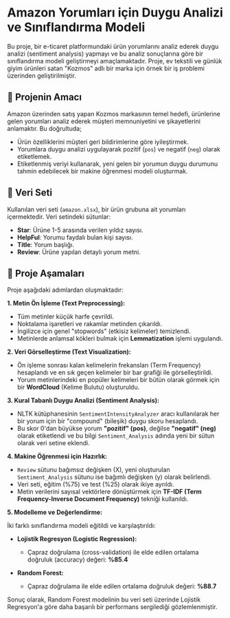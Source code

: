 
# Amazon Yorumları için Duygu Analizi ve Sınıflandırma Modeli

Bu proje, bir e-ticaret platformundaki ürün yorumlarını analiz ederek duygu analizi (sentiment analysis) yapmayı ve bu analiz sonuçlarına göre bir sınıflandırma modeli geliştirmeyi amaçlamaktadır. Proje, ev tekstili ve günlük giyim ürünleri satan "Kozmos" adlı bir marka için örnek bir iş problemi üzerinden geliştirilmiştir.

## 🚀 Projenin Amacı

Amazon üzerinden satış yapan Kozmos markasının temel hedefi, ürünlerine gelen yorumları analiz ederek müşteri memnuniyetini ve şikayetlerini anlamaktır. Bu doğrultuda;
* Ürün özelliklerini müşteri geri bildirimlerine göre iyileştirmek.
* Yorumlara duygu analizi uygulayarak pozitif (`pos`) ve negatif (`neg`) olarak etiketlemek.
* Etiketlenmiş veriyi kullanarak, yeni gelen bir yorumun duygu durumunu tahmin edebilecek bir makine öğrenmesi modeli oluşturmak.

## 📁 Veri Seti

Kullanılan veri seti (`amazon.xlsx`), bir ürün grubuna ait yorumları içermektedir. Veri setindeki sütunlar:

* **Star**: Ürüne 1-5 arasında verilen yıldız sayısı.
* **HelpFul**: Yorumu faydalı bulan kişi sayısı.
* **Title**: Yorum başlığı.
* **Review**: Ürüne yapılan detaylı yorum metni.

## 🔧 Proje Aşamaları

Proje aşağıdaki adımlardan oluşmaktadır:

**1. Metin Ön İşleme (Text Preprocessing):**
* Tüm metinler küçük harfe çevrildi.
* Noktalama işaretleri ve rakamlar metinden çıkarıldı.
* İngilizce için genel "stopwords" (etkisiz kelimeler) temizlendi.
* Metinlerde anlamsal kökleri bulmak için **Lemmatization** işlemi uygulandı.

**2. Veri Görselleştirme (Text Visualization):**
* Ön işleme sonrası kalan kelimelerin frekansları (Term Frequency) hesaplandı ve en sık geçen kelimeler bir bar grafiği ile görselleştirildi.
* Yorum metinlerindeki en popüler kelimeleri bir bütün olarak görmek için bir **WordCloud** (Kelime Bulutu) oluşturuldu.

**3. Kural Tabanlı Duygu Analizi (Sentiment Analysis):**
* NLTK kütüphanesinin `SentimentIntensityAnalyzer` aracı kullanılarak her bir yorum için bir "compound" (bileşik) duygu skoru hesaplandı.
* Bu skor 0'dan büyükse yorum **"pozitif" (pos)**, değilse **"negatif" (neg)** olarak etiketlendi ve bu bilgi `Sentiment_Analysis` adında yeni bir sütun olarak veri setine eklendi.

**4. Makine Öğrenmesi için Hazırlık:**
* `Review` sütunu bağımsız değişken (X), yeni oluşturulan `Sentiment_Analysis` sütunu ise bağımlı değişken (y) olarak belirlendi.
* Veri seti, eğitim (%75) ve test (%25) olarak ikiye ayrıldı.
* Metin verilerini sayısal vektörlere dönüştürmek için **TF-IDF (Term Frequency-Inverse Document Frequency)** tekniği kullanıldı.

**5. Modelleme ve Değerlendirme:**

İki farklı sınıflandırma modeli eğitildi ve karşılaştırıldı:

* **Lojistik Regresyon (Logistic Regression):**
    * Çapraz doğrulama (cross-validation) ile elde edilen ortalama doğruluk (accuracy) değeri: **%85.4**

* **Random Forest:**
    * Çapraz doğrulama ile elde edilen ortalama doğruluk değeri: **%88.7**

Sonuç olarak, Random Forest modelinin bu veri seti üzerinde Lojistik Regresyon'a göre daha başarılı bir performans sergilediği gözlemlenmiştir.
